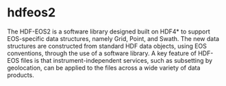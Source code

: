 # hdfeos2
The HDF-EOS2 is a software library designed built on HDF4* to support EOS-specific data structures, 
namely Grid, Point, and Swath. 
The new data structures are constructed from standard HDF data objects, using EOS conventions, through the use of a 
software library. A key feature of HDF-EOS files is that instrument-independent services, such as subsetting by 
geolocation, can be applied to the files across a wide variety of data products. 
